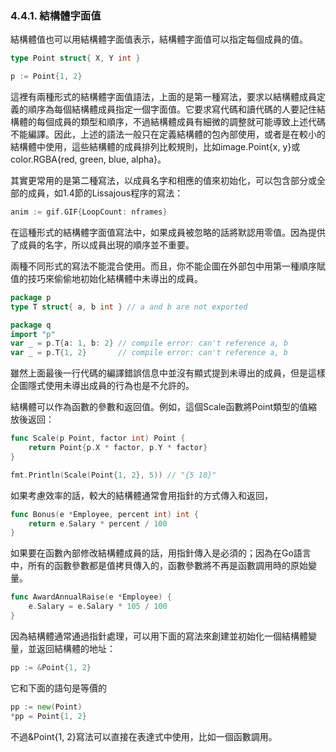 ### 4.4.1. 結構體字面值

結構體值也可以用結構體字面值表示，結構體字面值可以指定每個成員的值。

```Go
type Point struct{ X, Y int }

p := Point{1, 2}
```

這裡有兩種形式的結構體字面值語法，上面的是第一種寫法，要求以結構體成員定義的順序為每個結構體成員指定一個字面值。它要求寫代碼和讀代碼的人要記住結構體的每個成員的類型和順序，不過結構體成員有細微的調整就可能導致上述代碼不能編譯。因此，上述的語法一般只在定義結構體的包內部使用，或者是在較小的結構體中使用，這些結構體的成員排列比較規則，比如image.Point{x, y}或color.RGBA{red, green, blue, alpha}。

其實更常用的是第二種寫法，以成員名字和相應的值來初始化，可以包含部分或全部的成員，如1.4節的Lissajous程序的寫法：

```Go
anim := gif.GIF{LoopCount: nframes}
```

在這種形式的結構體字面值寫法中，如果成員被忽略的話將默認用零值。因為提供了成員的名字，所以成員出現的順序並不重要。

兩種不同形式的寫法不能混合使用。而且，你不能企圖在外部包中用第一種順序賦值的技巧來偷偷地初始化結構體中未導出的成員。

```Go
package p
type T struct{ a, b int } // a and b are not exported

package q
import "p"
var _ = p.T{a: 1, b: 2} // compile error: can't reference a, b
var _ = p.T{1, 2}       // compile error: can't reference a, b
```

雖然上面最後一行代碼的編譯錯誤信息中並沒有顯式提到未導出的成員，但是這樣企圖隱式使用未導出成員的行為也是不允許的。

結構體可以作為函數的參數和返回值。例如，這個Scale函數將Point類型的值縮放後返回：

```Go
func Scale(p Point, factor int) Point {
	return Point{p.X * factor, p.Y * factor}
}

fmt.Println(Scale(Point{1, 2}, 5)) // "{5 10}"
```

如果考慮效率的話，較大的結構體通常會用指針的方式傳入和返回，

```Go
func Bonus(e *Employee, percent int) int {
	return e.Salary * percent / 100
}
```

如果要在函數內部修改結構體成員的話，用指針傳入是必須的；因為在Go語言中，所有的函數參數都是值拷貝傳入的，函數參數將不再是函數調用時的原始變量。

```Go
func AwardAnnualRaise(e *Employee) {
	e.Salary = e.Salary * 105 / 100
}
```

因為結構體通常通過指針處理，可以用下面的寫法來創建並初始化一個結構體變量，並返回結構體的地址：

```Go
pp := &Point{1, 2}
```

它和下面的語句是等價的

```Go
pp := new(Point)
*pp = Point{1, 2}
```

不過&Point{1, 2}寫法可以直接在表達式中使用，比如一個函數調用。

